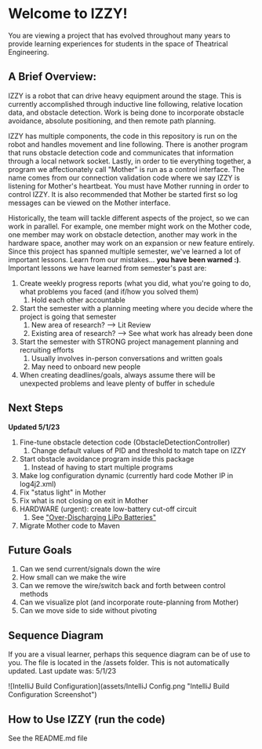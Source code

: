 # Welcome to IZZY! 

You are viewing a project that has evolved throughout many years to provide 
learning experiences for students in the space of Theatrical Engineering.

## A Brief Overview:

IZZY is a robot that can drive heavy equipment around the stage.
This is currently accomplished through inductive line following, 
relative location data, and obstacle detection. Work is being done 
to incorporate obstacle avoidance, absolute positioning, and then 
remote path planning. 

IZZY has multiple components, the code in this repository is run on the robot 
and handles movement and line following. There is another program that runs 
obstacle detection code and communicates that information through a local network
socket. Lastly, in order to tie everything together, a program we affectionately
call "Mother" is run as a control interface. The name comes from our connection
validation code where we say IZZY is listening for Mother's heartbeat. You 
must have Mother running in order to control IZZY. It is also recommended
that Mother be started first so log messages can be viewed on the Mother
interface. 

Historically, the team will tackle different aspects of the project, so we can 
work in parallel. For example, one member might work on the Mother code, one 
member may work on obstacle detection, another may work in the hardware space,
another may work on an expansion or new feature entirely. Since this project has
spanned multiple semester, we've learned a lot of important lessons. Learn from our
mistakes... **you have been warned :)**. Important lessons we
have learned from semester's past are:

1) Create weekly progress reports (what you did, what you're going to do, what problems you faced (and if/how you solved them)
   1) Hold each other accountable
2) Start the semester with a planning meeting where you decide where the project is going that semester
   1) New area of research? --> Lit Review
   2) Existing area of research? --> See what work has already been done
3) Start the semester with STRONG project management planning and recruiting efforts
   1) Usually involves in-person conversations and written goals
   2) May need to onboard new people
4) When creating deadlines/goals, always assume there will be unexpected problems and leave plenty of buffer in schedule

## Next Steps

**Updated 5/1/23**

1) Fine-tune obstacle detection code (ObstacleDetectionController)
   1) Change default values of PID and threshold to match tape on IZZY
2) Start obstacle avoidance program inside this package
   1) Instead of having to start multiple programs
3) Make log configuration dynamic (currently hard code Mother IP in log4j2.xml)
4) Fix "status light" in Mother
5) Fix what is not closing on exit in Mother
6) HARDWARE (urgent): create low-battery cut-off circuit
   1) See ["Over-Discharging LiPo Batteries"](https://power.tenergy.com/lipo-safety-warnings/)
7) Migrate Mother code to Maven

## Future Goals

1) Can we send current/signals down the wire
2) How small can we make the wire
3) Can we remove the wire/switch back and forth between control methods
4) Can we visualize plot (and incorporate route-planning from Mother)
5) Can we move side to side without pivoting

## Sequence Diagram

If you are a visual learner, perhaps this sequence diagram can be of use to you. The file is located in the /assets folder.
This is not automatically updated. Last update was: 5/1/23

![IntelliJ Build Configuration](assets/IntelliJ Config.png "IntelliJ Build Configuration Screenshot")

## How to Use IZZY (run the code)

See the README.md file